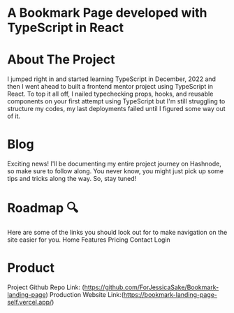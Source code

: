 # A Bookmark Page developed with TypeScript in React

# About The Project
I jumped right in and started learning TypeScript in December, 2022 and then I went ahead to built a frontend mentor project using TypeScript in React. To top it all off, I nailed typechecking props, hooks, and reusable components on your first attempt using TypeScript but I'm still struggling to structure my codes, my last deployments failed until I figured some way out of it.

# Blog
Exciting news! I'll be documenting my entire project journey on Hashnode, so make sure to follow along. You never know, you might just pick up some tips and tricks along the way. So, stay tuned!

# Roadmap 🔍
Here are some of the links you should look out for to make navigation on the site easier for you.
Home
Features 
Pricing
Contact
Login

# Product
Project Github Repo Link: (https://github.com/ForJessicaSake/Bookmark-landing-page)
Production Website Link:(https://bookmark-landing-page-self.vercel.app/)
